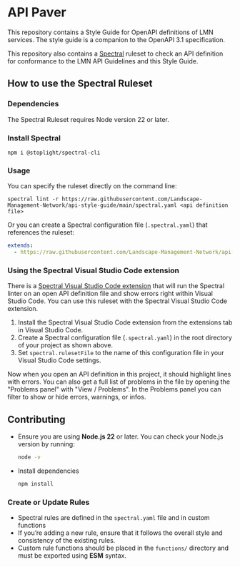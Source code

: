 # API Paver

This repository contains a Style Guide for OpenAPI definitions of LMN services. The style guide is a companion
to the OpenAPI 3.1 specification.

This repository also contains a [Spectral](https://github.com/stoplightio/spectral) ruleset to check an API definition
for conformance to the LMN API Guidelines and this Style Guide.

## How to use the Spectral Ruleset

### Dependencies

The Spectral Ruleset requires Node version 22 or later.

### Install Spectral

`npm i @stoplight/spectral-cli`

### Usage

You can specify the ruleset directly on the command line:

`spectral lint -r https://raw.githubusercontent.com/Landscape-Management-Network/api-style-guide/main/spectral.yaml <api definition file>`

Or you can create a Spectral configuration file (`.spectral.yaml`) that references the ruleset:

```yaml
extends:
  - https://raw.githubusercontent.com/Landscape-Management-Network/api-style-guide/main/spectral.yaml
```

### Using the Spectral Visual Studio Code extension

There is a [Spectral Visual Studio Code extension](https://marketplace.visualstudio.com/items?itemName=stoplight.spectral) that will
run the Spectral linter on an open API definition file and show errors right within Visual Studio Code. You can use this ruleset with the Spectral Visual Studio Code extension.

1. Install the Spectral Visual Studio Code extension from the extensions tab in Visual Studio Code.
2. Create a Spectral configuration file (`.spectral.yaml`) in the root directory of your project
   as shown above.
3. Set `spectral.rulesetFile` to the name of this configuration file in your Visual Studio Code settings.

Now when you open an API definition in this project, it should highlight lines with errors.
You can also get a full list of problems in the file by opening the "Problems panel" with "View / Problems".
In the Problems panel you can filter to show or hide errors, warnings, or infos.

## Contributing

- Ensure you are using **Node.js 22** or later. You can check your Node.js version by running:

  ```sh
  node -v
  ```

- Install dependencies

  ```sh
  npm install
  ```

### Create or Update Rules

- Spectral rules are defined in the `spectral.yaml` file and in custom functions
- If you’re adding a new rule, ensure that it follows the overall style and consistency of the existing rules.
- Custom rule functions should be placed in the `functions/` directory and must be exported using **ESM** syntax.
